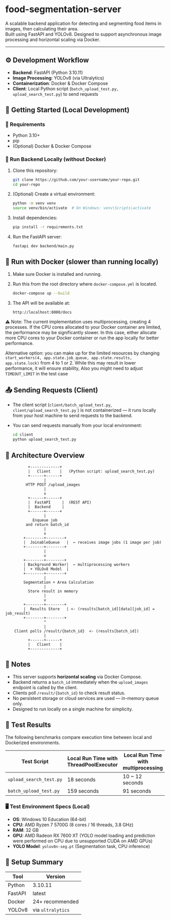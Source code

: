 # food-segmentation-server
A scalable backend application for detecting and segmenting food items in images, then calculating their area.  
Built using FastAPI and YOLOv8. Designed to support asynchronous image processing and horizontal scaling via Docker.

---

## ⚙️ Development Workflow

- **Backend**: FastAPI (Python 3.10.11)
- **Image Processing**: YOLOv8 (via Ultralytics)
- **Containerization**: Docker & Docker Compose
- **Client**: Local Python script (`batch_upload_test.py, upload_search_test.py`) to send requests

## 🚀 Getting Started (Local Development)

### 🔧 Requirements

- Python 3.10+
- pip
- (Optional) Docker & Docker Compose

### 🧪 Run Backend Locally (without Docker)


1. Clone this repository:
   ```bash
   git clone https://github.com/your-username/your-repo.git
   cd your-repo
   ```

2. (Optional) Create a virtual environment:
   ```bash
   python -m venv venv
   source venv/bin/activate  # On Windows: venv\Scripts\activate
   ```

3. Install dependencies:
   ```bash
   pip install -r requirements.txt
   ```

4. Run the FastAPI server:
   ```bash
   fastapi dev backend/main.py
   ```

## 🐳 Run with Docker (slower than running locally)

1. Make sure Docker is installed and running.
2. Run this from the root directory where `docker-compose.yml` is located.
   ```bash
   docker-compose up --build
   ```

3. The API will be available at:
   ```
   http://localhost:8000/docs
   ```

⚠️ Note: The current implementation uses multiprocessing, creating 4 processes. If the CPU cores allocated to your Docker container are limited, the performance may be significantly slower. In this case, either allocate more CPU cores to your Docker container or run the app locally for better performance.

Alternative option: you can make up for the limited resources by changing `start_workers(4, app.state.job_queue, app.state.results, app.state.lock)` from 4 to 1 or 2. While this may result in lower performance, it will ensure stability, Also you might need to adjust `TIMEOUT_LIMIT` in the test case

## 📤 Sending Requests (Client)

- The client script (`client/batch_upload_test.py`, `client/upload_search_test.py` ) is not containerized — it runs locally from your host machine to send requests to the backend.

- You can send requests manually from your local environment:
   ```bash
   cd client
   python upload_search_test.py
   ```

## 🧱 Architecture Overview

```
          +-------------+
          |   Client    |   (Python script: upload_search_test.py)
          +------+------+
                 |
         HTTP POST /upload_images
                 |
                 v
          +------+------+
          |  FastAPI     |  (REST API)
          |  Backend     |
          +------+------+
                 |
            Enqueue job 
         and return batch_id
                 |
                 v
        +--------+--------+
        |  JoinableQueue   |  ← receives image jobs (1 image per job)
        +--------+--------+
                 |
                 v
        +--------+--------+
        | Background Worker|  ← multiprocessing workers
        |  + YOLOv8 Model  |
        +--------+--------+
                 |
        Segmentation + Area Calculation
                 |
          Store result in memory
                 |
                 v
        +--------+--------+
        |  Results Store   | <- (results[batch_id][data][job_id] = job_result)
        +--------+--------+
                 ^
                 |
    Client polls /result/{batch_id}  <- (results[batch_id])
                 |
          +------+------+
          |   Client    |
          +-------------+

```

## 📌 Notes

- This server supports **horizontal scaling** via Docker Compose.
- Backend returns a `batch_id` immediately when the `upload_images` endpoint is called by the client.
- Clients poll `/result/{batch_id}` to check result status.
- No persistent storage or cloud services are used — in-memory queue only.
- Designed to run locally on a single machine for simplicity.

## 🧪 Test Results

The following benchmarks compare execution time between local and Dockerized environments.

| Test Script             | Local Run Time with ThreadPoolExecutor | Local Run Time with multiprocessing | Docker Run Time (1 container - ThreadPoolExecutor) |
|-------------------------|----------------------------------------|-------------------------------------| ---------------------------------------------------|
| `upload_search_test.py` | 18 seconds                             | 10 ~ 12 seconds                     | 30 seconds                                         |
| `batch_upload_test.py`  | 159 seconds                            | 91 seconds                          | 283 seconds                                        |

### 🖥️ Test Environment Specs (Local)

- **OS**: Windows 10 Education (64-bit)
- **CPU**: AMD Ryzen 7 5700G (8 cores / 16 threads, 3.8 GHz)
- **RAM**: 32 GB
- **GPU**: AMD Radeon RX 7600 XT (YOLO model loading and prediction were performed on CPU due to unsupported CUDA on AMD GPUs)
- **YOLO Model**: `yolov8n-seg.pt` (Segmentation task, CPU inference)


## 🧰 Setup Summary

| Tool         | Version           |
|--------------|-------------------|
| Python       | 3.10.11           |
| FastAPI      | latest            |
| Docker       | 24+ recommended   |
| YOLOv8       | via `ultralytics` |


